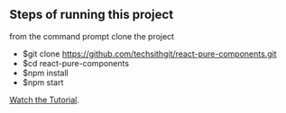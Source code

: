 ## Steps of running this project
from the command prompt clone the project
* $git clone https://github.com/techsithgit/react-pure-components.git
* $cd react-pure-components
* $npm install
* $npm start

[Watch the Tutorial]().

